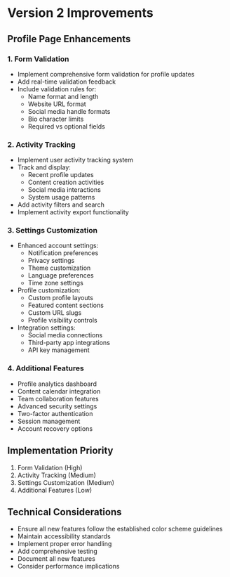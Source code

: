 # Version 2 Improvements

## Profile Page Enhancements

### 1. Form Validation
- Implement comprehensive form validation for profile updates
- Add real-time validation feedback
- Include validation rules for:
  - Name format and length
  - Website URL format
  - Social media handle formats
  - Bio character limits
  - Required vs optional fields

### 2. Activity Tracking
- Implement user activity tracking system
- Track and display:
  - Recent profile updates
  - Content creation activities
  - Social media interactions
  - System usage patterns
- Add activity filters and search
- Implement activity export functionality

### 3. Settings Customization
- Enhanced account settings:
  - Notification preferences
  - Privacy settings
  - Theme customization
  - Language preferences
  - Time zone settings
- Profile customization:
  - Custom profile layouts
  - Featured content sections
  - Custom URL slugs
  - Profile visibility controls
- Integration settings:
  - Social media connections
  - Third-party app integrations
  - API key management

### 4. Additional Features
- Profile analytics dashboard
- Content calendar integration
- Team collaboration features
- Advanced security settings
- Two-factor authentication
- Session management
- Account recovery options

## Implementation Priority
1. Form Validation (High)
2. Activity Tracking (Medium)
3. Settings Customization (Medium)
4. Additional Features (Low)

## Technical Considerations
- Ensure all new features follow the established color scheme guidelines
- Maintain accessibility standards
- Implement proper error handling
- Add comprehensive testing
- Document all new features
- Consider performance implications 